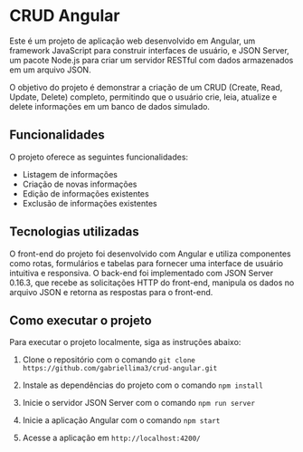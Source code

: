 # CRUD Angular

Este é um projeto de aplicação web desenvolvido em Angular, um framework JavaScript para construir interfaces de usuário, e JSON Server, um pacote Node.js para criar um servidor RESTful com dados armazenados em um arquivo JSON.

O objetivo do projeto é demonstrar a criação de um CRUD (Create, Read, Update, Delete) completo, permitindo que o usuário crie, leia, atualize e delete informações em um banco de dados simulado.

## Funcionalidades

O projeto oferece as seguintes funcionalidades:

- Listagem de informações
- Criação de novas informações
- Edição de informações existentes
- Exclusão de informações existentes

## Tecnologias utilizadas

O front-end do projeto foi desenvolvido com Angular e utiliza componentes como rotas, formulários e tabelas para fornecer uma interface de usuário intuitiva e responsiva. O back-end foi implementado com JSON Server 0.16.3, que recebe as solicitações HTTP do front-end, manipula os dados no arquivo JSON e retorna as respostas para o front-end.

## Como executar o projeto

Para executar o projeto localmente, siga as instruções abaixo:

1. Clone o repositório com o comando `git clone https://github.com/gabriellima3/crud-angular.git`

2. Instale as dependências do projeto com o comando `npm install`

3. Inicie o servidor JSON Server com o comando `npm run server`

4. Inicie a aplicação Angular com o comando `npm start`

5. Acesse a aplicação em `http://localhost:4200/`
